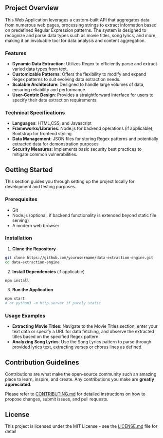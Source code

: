  ## Project Overview

This Web Application leverages a custom-built API that aggregates data from numerous web pages, processing strings to extract information based on predefined Regular Expression patterns. The system is designed to recognize and parse data types such as movie titles, song lyrics, and more, making it an invaluable tool for data analysis and content aggregation.

### Features

- **Dynamic Data Extraction**: Utilizes Regex to efficiently parse and extract varied data types from text.
- **Customizable Patterns**: Offers the flexibility to modify and expand Regex patterns to suit evolving data extraction needs.
- **Scalable Architecture**: Designed to handle large volumes of data, ensuring reliability and performance.
- **User-Centric Design**: Provides a straightforward interface for users to specify their data extraction requirements.

### Technical Specifications

- **Languages**: HTML,CSS, and Javascript
- **Frameworks/Libraries**: Node.js for backend operations (if applicable), Bootstrap for frontend styling
- **Data Management**: JSON files for storing Regex patterns and potentially extracted data for demonstration purposes
- **Security Measures**: Implements basic security best practices to mitigate common vulnerabilities.

## Getting Started

This section guides you through setting up the project locally for development and testing purposes.

### Prerequisites

- Git
- Node.js (optional, if backend functionality is extended beyond static file serving)
- A modern web browser

### Installation

1. **Clone the Repository**

```bash
git clone https://github.com/yourusername/data-extraction-engine.git
cd data-extraction-engine
```

2. **Install Dependencies** (if applicable)

```bash
npm install
```
3. **Run the Application**

```bash
npm start
# or python3 -m http.server if purely static
```

### Usage Examples

- **Extracting Movie Titles**: Navigate to the Movie Titles section, enter your text data or specify a URL for data fetching, and observe the extracted titles based on the specified Regex pattern.
- **Analyzing Song Lyrics**: Use the Song Lyrics pattern to parse through provided lyrics text, extracting verses or chorus lines as defined.

## Contribution Guidelines

Contributions are what make the open-source community such an amazing place to learn, inspire, and create. Any contributions you make are **greatly appreciated**.

Please refer to [CONTRIBUTING.md](CONTRIBUTING.md) for detailed instructions on how to propose changes, submit issues, and pull requests.

## License

This project is licensed under the MIT License - see the [LICENSE.md](LICENSE.md) file for detail
